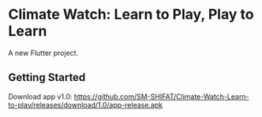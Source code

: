 # Climate Watch: Learn to Play, Play to Learn

A new Flutter project.

## Getting Started

Download app v1.0: https://github.com/SM-SHIFAT/Climate-Watch-Learn-to-play/releases/download/1.0/app-release.apk
